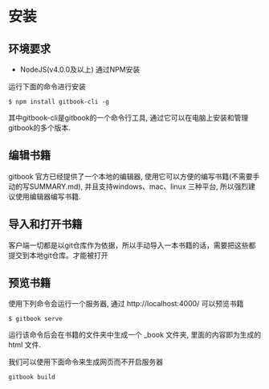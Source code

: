 # 安装

## 环境要求

* NodeJS(v4.0.0及以上)
通过NPM安装

运行下面的命令进行安装
```
$ npm install gitbook-cli -g
```
其中gitbook-cli是gitbook的一个命令行工具, 通过它可以在电脑上安装和管理gitbook的多个版本.

## 编辑书籍

gitbook 官方已经提供了一个本地的编辑器, 使用它可以方便的编写书籍(不需要手动的写SUMMARY.md), 并且支持windows、mac、linux 三种平台, 所以强烈建议使用编辑器编写书籍.

## 导入和打开书籍
客户端一切都是以git仓库作为依据，所以手动导入一本书籍的话，需要把这些都提交到本地git仓库。才能被打开

## 预览书籍

使用下列命令会运行一个服务器, 通过
http://localhost:4000/
可以预览书籍
```
$ gitbook serve
```
运行该命令后会在书籍的文件夹中生成一个 _book 文件夹, 里面的内容即为生成的 html 文件. 

我们可以使用下面命令来生成网页而不开启服务器
```
gitbook build
```